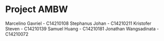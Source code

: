 # Project AMBW
 
Marcelino Gavriel - C14210108
Stephanus Johan - C14210211
Kristofer Steven - C14210139
Samuel Huang - C14210181
Jonathan Wangsadinata - C14210072
